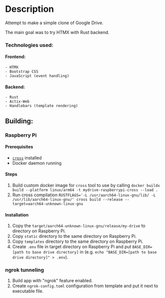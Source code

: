 # Description
Attempt to make a simple clone of Google Drive.

The main goal was to try HTMX with Rust backend.

### Technologies used:
#### Frontend:
    - HTMX
    - Bootstrap CSS
    - JavaScript (event handling)
#### Backend:
    - Rust
    - Actix-Web
    - Handlebars (template rendering)

## Building:

### Raspberry Pi

#### Prerequisites
 - [`cross`](https://github.com/cross-rs/cross) installed
 - Docker daemon running

#### Steps
 1. Build custom docker image for `cross` tool to use by calling
 `docker buildx build --platform linux/arm64 -t mydrive-raspberrypi-cross --load .`
 1. Run cross compilation
 `RUSTFLAGS='-L /usr/aarch64-linux-gnu/lib/ -L /usr/lib/aarch64-linux-gnu/' cross build --release --target=aarch64-unknown-linux-gnu`

#### Installation
 1. Copy the `target/aarch64-unknown-linux-gnu/release/my-drive` to directory on Raspberry Pi.
 1. Copy `static` directory to the same directory on Raspberry Pi.
 1. Copy `templates` directory to the same directory on Raspberry Pi.
 1. Create `.env` file in target directory on Raspberry Pi and put `BASE_DIR=[path to base drive directory]` in (e.g. `echo "BASE_DIR=[path to base drive directory]" > .env`).

### ngrok tunneling
 1. Build app with "ngrok" feature enabled.
 1. Create `ngrok-config.toml` configuration from template and put it next to executable file.
